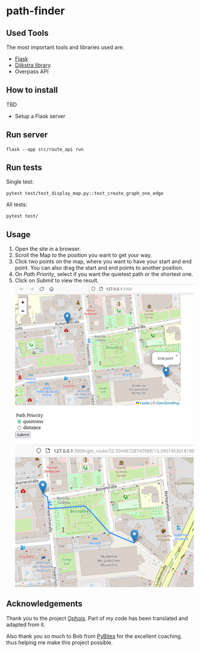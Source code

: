 # path-finder

## Used Tools
The most important tools and libraries used are:
- [Flask](https://flask.palletsprojects.com/en/3.0.x/)
- [Dijkstra library](https://pypi.org/project/dijkstra/)
- Overpass API

## How to install
TBD
- Setup a Flask server

## Run server

```shell
flask --app src/route_api run
```

## Run tests
Single test:
```shell
pytest test/test_display_map.py::test_create_graph_one_edge
```

All tests:
```shell
pytest test/
```

## Usage
1. Open the site in a browser. 
2. Scroll the Map to the position you want to get your way.
3. Click two points on the map, where you want to have your start and end point.
You can also drag the start and end points to another position.
4. On _Path Priority_, select if you want the quietest path or the shortest one.
5. Click on _Submit_ to view the result.
![usage_start.png](usage_start.png)
![usage_result.png](usage_result.png)

## Acknowledgements
Thank you to the project [Ophois](https://github.com/ethicnology/ophois). 
Part of my code has been translated and adapted from it.

Also thank you so much to Bob from [PyBites](https://pybit.es/) for the excellent coaching, 
thus helping me make this project possible.